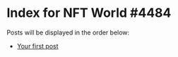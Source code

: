 # Index for NFT World #4484
Posts will be displayed in the order below:

- [Your first post](./001-first.md)

